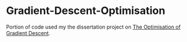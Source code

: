 # Gradient-Descent-Optimisation

Portion of code used my the dissertation project on <a href="/Resources/Dissertation.pdf">The Optimisation of Gradient Descent</a>.
